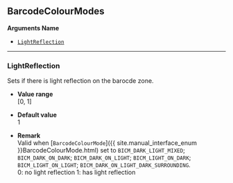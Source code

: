 ## BarcodeColourModes

 
**Arguments Name**
- [`LightReflection`](#lightreflection)


---

### LightReflection
Sets if there is light reflection on the barocde zone.   

- **Value range**   
   [0, 1]
   
- **Default value**   
   1   
 
- **Remark**   
   Valid when [`BarcodeColourMode`]({{ site.manual_interface_enum }}BarcodeColourMode.html) set to `BICM_DARK_LIGHT_MIXED`; `BICM_DARK_ON_DARK`; `BICM_DARK_ON_LIGHT`; `BICM_LIGHT_ON_DARK`; `BICM_LIGHT_ON_LIGHT`; `BICM_DARK_ON_LIGHT_DARK_SURROUNDING`.  
   0: no light reflection
   1: has light reflection
   
&nbsp; 

